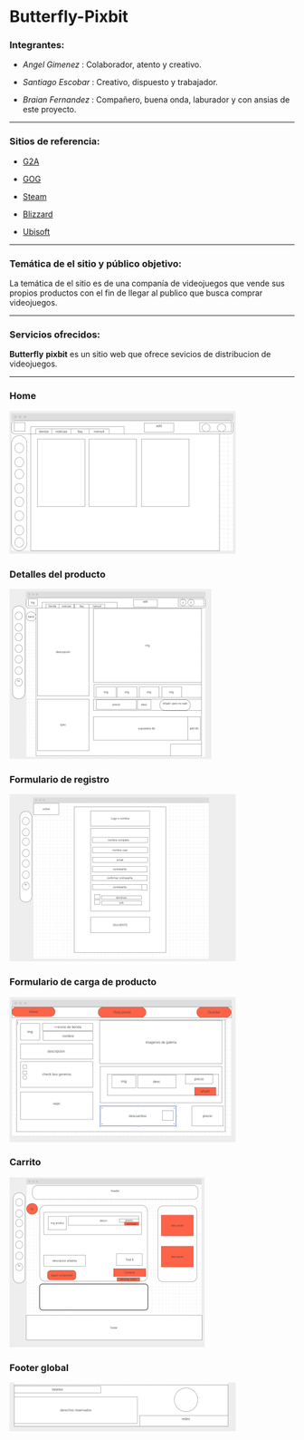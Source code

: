 # **Butterfly**-**Pixbit**


### Integrantes:
- *Angel Gimenez* : Colaborador, atento y creativo.

- *Santiago Escobar* : Creativo, dispuesto y trabajador.

- *Braian Fernandez* : Compañero, buena onda, laburador y con ansias de este proyecto.
--- 
### Sitios de referencia:

* [G2A](https://www.g2a.com/)

* [GOG](https://www.gog.com/ )
 
* [Steam](https://store.steampowered.com/)


* [Blizzard](https://www.blizzard.com)

* [Ubisoft](https://www.ubisoft.com )
---
### Temática  de el sitio y público objetivo:
La temática de el sitio es de una companía de videojuegos que vende sus propios productos con el fin de llegar al publico que busca comprar videojuegos.   


---
### Servicios ofrecidos:

 **Butterfly** **pixbit** es un sitio web que ofrece sevicios de distribucion de videojuegos.

---




### Home
![home](./img/home.png "home")

### Detalles del producto
![detalles](./img/detallesProducto.png "Detalles del Producto" )

### Formulario de registro
![formularioRegis](./img/formularioUsu.png "Formulario de registro" )

### Formulario de carga de producto
![ModificaUsuario](./img/modificaAdmin.png " Formulario de carga de producto")

### Carrito
![Carrito](./img/carrito.png)

### Footer global
![footer](./img/footer.png "Footer")










